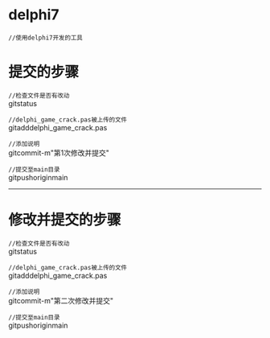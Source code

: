 
# delphi7

`//使用delphi7开发的工具`  




# 提交的步骤
`//检查文件是否有改动`  
gitstatus

`//delphi_game_crack.pas被上传的文件  `  
gitadddelphi_game_crack.pas

`//添加说明`  
gitcommit-m"第1次修改并提交"

`//提交至main目录  `  
gitpushoriginmain

---------------------------------------------------

# 修改并提交的步骤

`//检查文件是否有改动`  
gitstatus

`//delphi_game_crack.pas被上传的文件  `  
gitadddelphi_game_crack.pas

`//添加说明`  
gitcommit-m"第二次修改并提交"

`//提交至main目录  `  
gitpushoriginmain

